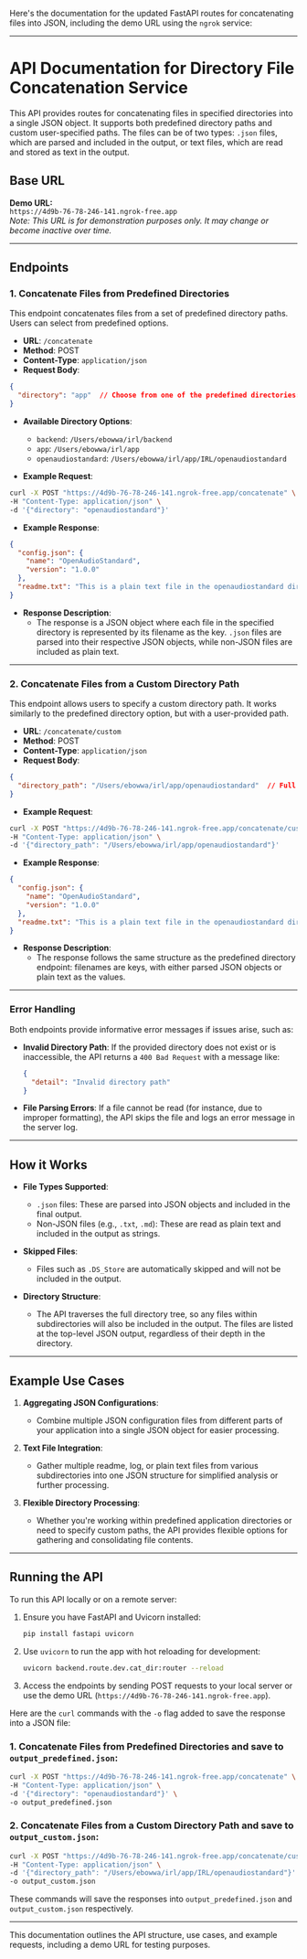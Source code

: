 Here's the documentation for the updated FastAPI routes for concatenating files into JSON, including the demo URL using the `ngrok` service:

---

# API Documentation for Directory File Concatenation Service

This API provides routes for concatenating files in specified directories into a single JSON object. It supports both predefined directory paths and custom user-specified paths. The files can be of two types: `.json` files, which are parsed and included in the output, or text files, which are read and stored as text in the output.

## Base URL

**Demo URL:**  
`https://4d9b-76-78-246-141.ngrok-free.app`  
*Note: This URL is for demonstration purposes only. It may change or become inactive over time.*

---

## Endpoints

### 1. **Concatenate Files from Predefined Directories**

This endpoint concatenates files from a set of predefined directory paths. Users can select from predefined options.

- **URL**: `/concatenate`
- **Method**: POST
- **Content-Type**: `application/json`
- **Request Body**:

```json
{
  "directory": "app"  // Choose from one of the predefined directories: 'backend', 'app', 'openaudiostandard'
}
```

- **Available Directory Options**:
  - `backend`: `/Users/ebowwa/irl/backend`
  - `app`: `/Users/ebowwa/irl/app`
  - `openaudiostandard`: `/Users/ebowwa/irl/app/IRL/openaudiostandard`

- **Example Request**:

```bash
curl -X POST "https://4d9b-76-78-246-141.ngrok-free.app/concatenate" \
-H "Content-Type: application/json" \
-d '{"directory": "openaudiostandard"}'
```

- **Example Response**:

```json
{
  "config.json": {
    "name": "OpenAudioStandard",
    "version": "1.0.0"
  },
  "readme.txt": "This is a plain text file in the openaudiostandard directory."
}
```

- **Response Description**:
  - The response is a JSON object where each file in the specified directory is represented by its filename as the key. `.json` files are parsed into their respective JSON objects, while non-JSON files are included as plain text.

---

### 2. **Concatenate Files from a Custom Directory Path**

This endpoint allows users to specify a custom directory path. It works similarly to the predefined directory option, but with a user-provided path.

- **URL**: `/concatenate/custom`
- **Method**: POST
- **Content-Type**: `application/json`
- **Request Body**:

```json
{
  "directory_path": "/Users/ebowwa/irl/app/openaudiostandard"  // Full custom directory path
}
```

- **Example Request**:

```bash
curl -X POST "https://4d9b-76-78-246-141.ngrok-free.app/concatenate/custom" \
-H "Content-Type: application/json" \
-d '{"directory_path": "/Users/ebowwa/irl/app/openaudiostandard"}'
```

- **Example Response**:

```json
{
  "config.json": {
    "name": "OpenAudioStandard",
    "version": "1.0.0"
  },
  "readme.txt": "This is a plain text file in the openaudiostandard directory."
}
```

- **Response Description**:
  - The response follows the same structure as the predefined directory endpoint: filenames are keys, with either parsed JSON objects or plain text as the values.

---

### Error Handling

Both endpoints provide informative error messages if issues arise, such as:
- **Invalid Directory Path**: If the provided directory does not exist or is inaccessible, the API returns a `400 Bad Request` with a message like:
  ```json
  {
    "detail": "Invalid directory path"
  }
  ```
- **File Parsing Errors**: If a file cannot be read (for instance, due to improper formatting), the API skips the file and logs an error message in the server log.

---

## How it Works

- **File Types Supported**:
  - `.json` files: These are parsed into JSON objects and included in the final output.
  - Non-JSON files (e.g., `.txt`, `.md`): These are read as plain text and included in the output as strings.

- **Skipped Files**:
  - Files such as `.DS_Store` are automatically skipped and will not be included in the output.

- **Directory Structure**:
  - The API traverses the full directory tree, so any files within subdirectories will also be included in the output. The files are listed at the top-level JSON output, regardless of their depth in the directory.

---

## Example Use Cases

1. **Aggregating JSON Configurations**:
   - Combine multiple JSON configuration files from different parts of your application into a single JSON object for easier processing.

2. **Text File Integration**:
   - Gather multiple readme, log, or plain text files from various subdirectories into one JSON structure for simplified analysis or further processing.

3. **Flexible Directory Processing**:
   - Whether you're working within predefined application directories or need to specify custom paths, the API provides flexible options for gathering and consolidating file contents.

---

## Running the API

To run this API locally or on a remote server:

1. Ensure you have FastAPI and Uvicorn installed:
   ```bash
   pip install fastapi uvicorn
   ```

2. Use `uvicorn` to run the app with hot reloading for development:
   ```bash
   uvicorn backend.route.dev.cat_dir:router --reload
   ```

3. Access the endpoints by sending POST requests to your local server or use the demo URL (`https://4d9b-76-78-246-141.ngrok-free.app`).

Here are the `curl` commands with the `-o` flag added to save the response into a JSON file:

### 1. **Concatenate Files from Predefined Directories** and save to `output_predefined.json`:

```bash
curl -X POST "https://4d9b-76-78-246-141.ngrok-free.app/concatenate" \
-H "Content-Type: application/json" \
-d '{"directory": "openaudiostandard"}' \
-o output_predefined.json
```

### 2. **Concatenate Files from a Custom Directory Path** and save to `output_custom.json`:

```bash
curl -X POST "https://4d9b-76-78-246-141.ngrok-free.app/concatenate/custom" \
-H "Content-Type: application/json" \
-d '{"directory_path": "/Users/ebowwa/irl/app/IRL/openaudiostandard"}' \
-o output_custom.json
```

These commands will save the responses into `output_predefined.json` and `output_custom.json` respectively.

---

This documentation outlines the API structure, use cases, and example requests, including a demo URL for testing purposes.